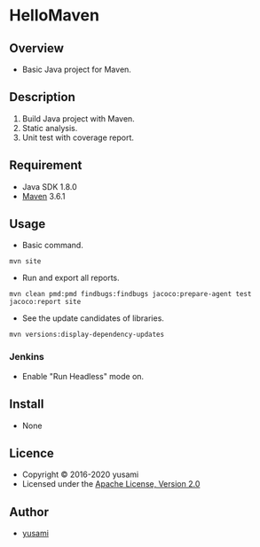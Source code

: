 # HelloMaven

## Overview

* Basic Java project for Maven.


## Description

1. Build Java project with Maven.
2. Static analysis.
3. Unit test with coverage report.

## Requirement

* Java SDK 1.8.0
* [Maven](https://maven.apache.org) 3.6.1

## Usage

* Basic command.

~~~
mvn site
~~~

* Run and export all reports.

~~~
mvn clean pmd:pmd findbugs:findbugs jacoco:prepare-agent test jacoco:report site
~~~

* See the update candidates of libraries.

~~~
mvn versions:display-dependency-updates
~~~


### Jenkins

* Enable "Run Headless" mode on.

## Install

* None

## Licence

* Copyright &copy; 2016-2020 yusami
* Licensed under the [Apache License, Version 2.0][Apache]

[Apache]: http://www.apache.org/licenses/LICENSE-2.0


## Author

* [yusami](https://github.com/yusami)
